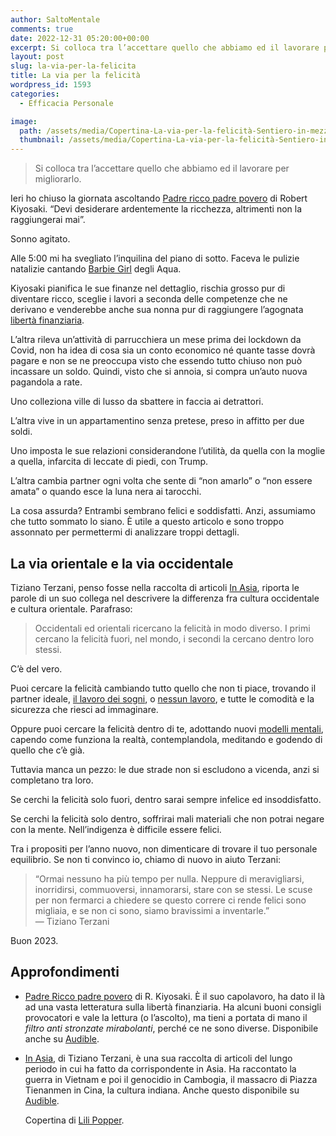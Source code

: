 ```yaml
---
author: SaltoMentale
comments: true
date: 2022-12-31 05:20:00+00:00
excerpt: Si colloca tra l’accettare quello che abbiamo ed il lavorare per migliorarlo.
layout: post
slug: la-via-per-la-felicita
title: La via per la felicità
wordpress_id: 1593
categories:
  - Efficacia Personale

image:
  path: /assets/media/Copertina-La-via-per-la-felicità-Sentiero-in-mezzo-ad-un-prato.jpeg
  thumbnail: /assets/media/Copertina-La-via-per-la-felicità-Sentiero-in-mezzo-ad-un-prato.jpeg
---
```


> Si colloca tra l’accettare quello che abbiamo ed il lavorare per migliorarlo.


Ieri ho chiuso la giornata ascoltando [Padre ricco padre povero](https://amzn.to/3vgIRag) di Robert Kiyosaki. “Devi desiderare ardentemente la ricchezza, altrimenti non la raggiungerai mai”.

Sonno agitato.

Alle 5:00 mi ha svegliato l’inquilina del piano di sotto. Faceva le pulizie natalizie cantando [Barbie Girl](https://www.youtube.com/watch?v=ZyhrYis509A) degli Aqua.

Kiyosaki pianifica le sue finanze nel dettaglio, rischia grosso pur di diventare ricco, sceglie i lavori a seconda delle competenze che ne derivano e venderebbe anche sua nonna pur di raggiungere l’agognata [libertà finanziaria](/liberta-finanziaria/).

L’altra rileva un’attività di parrucchiera un mese prima dei lockdown da Covid, non ha idea di cosa sia un conto economico né quante tasse dovrà pagare e non se ne preoccupa visto che essendo tutto chiuso non può incassare un soldo. Quindi, visto che si annoia, si compra un’auto nuova pagandola a rate.

Uno colleziona ville di lusso da sbattere in faccia ai detrattori.

L’altra vive in un appartamentino senza pretese, preso in affitto per due soldi.

Uno imposta le sue relazioni considerandone l’utilità, da quella con la moglie a quella, infarcita di leccate di piedi, con Trump.

L’altra cambia partner ogni volta che sente di “non amarlo” o “non essere amata” o quando esce la luna nera ai tarocchi.

La cosa assurda? Entrambi sembrano felici e soddisfatti. Anzi, assumiamo che tutto sommato lo siano. È utile a questo articolo e sono troppo assonnato per permettermi di analizzare troppi dettagli.

## La via orientale e la via occidentale

Tiziano Terzani, penso fosse nella raccolta di articoli [In Asia](https://amzn.to/3PS09UP), riporta le parole di un suo collega nel descrivere la differenza fra cultura occidentale e cultura orientale. Parafraso:

> Occidentali ed orientali ricercano la felicità in modo diverso. I primi cercano la felicità fuori, nel mondo, i secondi la cercano dentro loro stessi.


C’è del vero.

Puoi cercare la felicità cambiando tutto quello che non ti piace, trovando il partner ideale, [il lavoro dei sogni](/quanto-costa-lavorare/), o [nessun lavoro](/non-voglio-lavorare-troppo/), e tutte le comodità e la sicurezza che riesci ad immaginare.

Oppure puoi cercare la felicità dentro di te, adottando nuovi [modelli mentali](/modello-mentali/), capendo come funziona la realtà, contemplandola, meditando e godendo di quello che c’è già.

Tuttavia manca un pezzo: le due strade non si escludono a vicenda, anzi si completano tra loro.

Se cerchi la felicità solo fuori, dentro sarai sempre infelice ed insoddisfatto.

Se cerchi la felicità solo dentro, soffrirai mali materiali che non potrai negare con la mente. Nell’indigenza è difficile essere felici.

Tra i propositi per l’anno nuovo, non dimenticare di trovare il tuo personale equilibrio. Se non ti convinco io, chiamo di nuovo in aiuto Terzani:

> “Ormai nessuno ha più tempo per nulla. Neppure di meravigliarsi, inorridirsi, commuoversi, innamorarsi, stare con se stessi. Le scuse per non fermarci a chiedere se questo correre ci rende felici sono migliaia, e se non ci sono, siamo bravissimi a inventarle.”  
— Tiziano Terzani


Buon 2023.

## Approfondimenti

- [Padre Ricco padre povero](https://amzn.to/3vgIRag) di R. Kiyosaki. È il suo capolavoro, ha dato il là ad una vasta letteratura sulla libertà finanziaria. Ha alcuni buoni consigli provocatori e vale la lettura (o l’ascolto), ma tieni a portata di mano il _filtro anti stronzate mirabolanti_, perché ce ne sono diverse. Disponibile anche su [Audible](https://www.amazon.it/hz/audible/mlp?actionCode=AZIOther35606092201BR&tag=saltomentale-21).
- [In Asia](https://amzn.to/3PS09UP), di Tiziano Terzani, è una sua raccolta di articoli del lungo periodo in cui ha fatto da corrispondente in Asia. Ha raccontato la guerra in Vietnam e poi il genocidio in Cambogia, il massacro di Piazza Tienanmen in Cina, la cultura indiana. Anche questo disponibile su [Audible](https://www.amazon.it/hz/audible/mlp?actionCode=AZIOther35606092201BR&tag=saltomentale-21).

  Copertina di <a href="https://unsplash.com/@lili_popper?utm_source=unsplash&utm_medium=referral&utm_content=creditCopyText">Lili Popper</a>.
